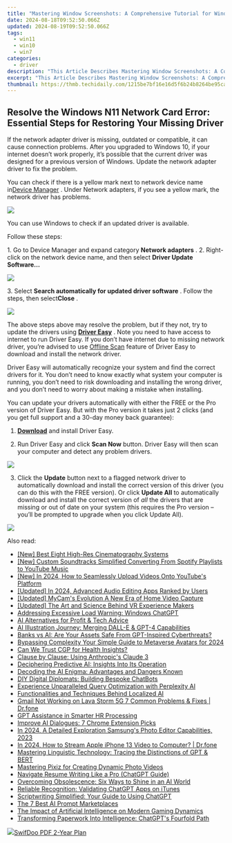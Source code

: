 ```yaml
---
title: "Mastering Window Screenshots: A Comprehensive Tutorial for Windows Users"
date: 2024-08-18T09:52:50.066Z
updated: 2024-08-19T09:52:50.066Z
tags:
  - win11
  - win10
  - win7
categories:
  - driver
description: "This Article Describes Mastering Window Screenshots: A Comprehensive Tutorial for Windows Users"
excerpt: "This Article Describes Mastering Window Screenshots: A Comprehensive Tutorial for Windows Users"
thumbnail: https://thmb.techidaily.com/1215be7bf16e16d5f6b24b8264be95ca24fa72ef1060d56459e0d3eb4a0d48cf.jpg
---
```


## Resolve the Windows N11 Network Card Error: Essential Steps for Restoring Your Missing Driver

If the network adapter driver is missing, outdated or compatible, it can cause connection problems. After you upgraded to Windows 10, if your internet doesn’t work properly, it’s possible that the current driver was designed for a previous version of Windows. Update the network adapter driver to fix the problem.

 You can check if there is a yellow mark next to network device name in[Device Manager](https://tools.techidaily.com/drivereasy/download/) . Under Network adapters, if you see a yellow mark, the network driver has problems.

![](https://images.drivereasy.com/wp-content/uploads/2016/04/img_57148e07e069a.png)

 You can use Windows to check if an updated driver is available.

Follow these steps:

 1\. Go to Device Manager and expand category **Network adapters** .
 2\. Right-click on the network device name, and then select **Driver Update Software…**

![](https://images.drivereasy.com/wp-content/uploads/2016/04/img_5714a3bb3ee89.png)

 3\. Select **Search automatically for updated driver software** . Follow the steps, then select**Close** .

![](https://images.drivereasy.com/wp-content/uploads/2016/04/img_5714a432e52c3.png)

 The above steps above may resolve the problem, but if they not, try to update the drivers using **[Driver Easy](https://tools.techidaily.com/drivereasy/download/)**  . Note you need to have access to internet to run Driver Easy. If you don’t have internet due to missing network driver, you’re advised to use [Offline Scan](https://tools.techidaily.com/drivereasy/download/) feature of Driver Easy to download and install the network driver.

 Driver Easy will automatically recognize your system and find the correct drivers for it. You don’t need to know exactly what system your computer is running, you don’t need to risk downloading and installing the wrong driver, and you don’t need to worry about making a mistake when installing.

 You can update your drivers automatically with either the FREE or the Pro version of Driver Easy. But with the Pro version it takes just 2 clicks (and you get full support and a 30-day money back guarantee):

 1) **[Download](https://tools.techidaily.com/drivereasy/download/)**   and install Driver Easy.

 2) Run Driver Easy and click **Scan Now**   button. Driver Easy will then scan your computer and detect any problem drivers.

![](https://images.drivereasy.com/wp-content/uploads/2017/07/img_59771b808d7ee.png)

 3) Click the **Update** button next to a flagged network driver to automatically download and install the correct version of this driver (you can do this with the FREE version). Or click **Update All**  to automatically download and install the correct version of _all_   the drivers that are missing or out of date on your system (this requires the Pro version – you’ll be prompted to upgrade when you click Update All).

![](https://images.drivereasy.com/wp-content/uploads/2017/07/img_59771b796af24.jpg)

<ins class="adsbygoogle"
     style="display:block"
     data-ad-format="autorelaxed"
     data-ad-client="ca-pub-7571918770474297"
     data-ad-slot="1223367746"></ins>



<ins class="adsbygoogle"
     style="display:block"
     data-ad-client="ca-pub-7571918770474297"
     data-ad-slot="8358498916"
     data-ad-format="auto"
     data-full-width-responsive="true"></ins>

<span class="atpl-alsoreadstyle">Also read:</span>
<div><ul>
<li><a href="https://fox-helps.techidaily.com/new-best-eight-high-res-cinematography-systems/"><u>[New] Best Eight High-Res Cinematography Systems</u></a></li>
<li><a href="https://youtube-clips.techidaily.com/new-custom-soundtracks-simplified-converting-from-spotify-playlists-to-youtube-music/"><u>[New] Custom Soundtracks Simplified  Converting From Spotify Playlists to YouTube Music</u></a></li>
<li><a href="https://eaxpv-info.techidaily.com/new-in-2024-how-to-seamlessly-upload-videos-onto-youtubes-platform/"><u>[New] In 2024, How to Seamlessly Upload Videos Onto YouTube's Platform</u></a></li>
<li><a href="https://screen-sharing-recording.techidaily.com/updated-in-2024-advanced-audio-editing-apps-ranked-by-users/"><u>[Updated] In 2024, Advanced Audio Editing Apps Ranked by Users</u></a></li>
<li><a href="https://screen-mirroring-recording.techidaily.com/updated-mycams-evolution-a-new-era-of-home-video-capture/"><u>[Updated] MyCam's Evolution  A New Era of Home Video Capture</u></a></li>
<li><a href="https://some-approaches.techidaily.com/updated-the-art-and-science-behind-vr-experience-makers/"><u>[Updated] The Art and Science Behind VR Experience Makers</u></a></li>
<li><a href="https://tech-savvy.techidaily.com/addressing-excessive-load-warning-windows-chatgpt/"><u>Addressing Excessive Load Warning: Windows ChatGPT</u></a></li>
<li><a href="https://tech-savvy.techidaily.com/ai-alternatives-for-profit-and-tech-advice/"><u>AI Alternatives for Profit & Tech Advice</u></a></li>
<li><a href="https://tech-savvy.techidaily.com/ai-illustration-journey-merging-dall-e-and-gpt-4-capabilities/"><u>AI Illustration Journey: Merging DALL-E & GPT-4 Capabilities</u></a></li>
<li><a href="https://tech-savvy.techidaily.com/banks-vs-ai-are-your-assets-safe-from-gpt-inspired-cyberthreats/"><u>Banks vs AI: Are Your Assets Safe From GPT-Inspired Cyberthreats?</u></a></li>
<li><a href="https://extra-hints.techidaily.com/bypassing-complexity-your-simple-guide-to-metaverse-avatars-for-2024/"><u>Bypassing Complexity  Your Simple Guide to Metaverse Avatars for 2024</u></a></li>
<li><a href="https://tech-savvy.techidaily.com/can-we-trust-cgp-for-health-insights/"><u>Can We Trust CGP for Health Insights?</u></a></li>
<li><a href="https://tech-savvy.techidaily.com/clause-by-clause-using-anthropics-claude-3/"><u>Clause by Clause: Using Anthropic's Claude 3</u></a></li>
<li><a href="https://tech-savvy.techidaily.com/deciphering-predictive-ai-insights-into-its-operation/"><u>Deciphering Predictive AI: Insights Into Its Operation</u></a></li>
<li><a href="https://tech-savvy.techidaily.com/decoding-the-ai-enigma-advantages-and-dangers-known/"><u>Decoding the AI Enigma: Advantages and Dangers Known</u></a></li>
<li><a href="https://tech-savvy.techidaily.com/diy-digital-diplomats-building-bespoke-chatbots/"><u>DIY Digital Diplomats: Building Bespoke ChatBots</u></a></li>
<li><a href="https://tech-savvy.techidaily.com/experience-unparalleled-query-optimization-with-perplexity-ai/"><u>Experience Unparalleled Query Optimization with Perplexity AI</u></a></li>
<li><a href="https://tech-savvy.techidaily.com/functionalities-and-techniques-behind-localized-ai/"><u>Functionalities and Techniques Behind Localized AI</u></a></li>
<li><a href="https://howto.techidaily.com/gmail-not-working-on-lava-storm-5g-7-common-problems-and-fixes-drfone-by-drfone-fix-android-problems-fix-android-problems/"><u>Gmail Not Working on Lava Storm 5G 7 Common Problems & Fixes | Dr.fone</u></a></li>
<li><a href="https://tech-savvy.techidaily.com/gpt-assistance-in-smarter-hr-processing/"><u>GPT Assistance in Smarter HR Processing</u></a></li>
<li><a href="https://tech-savvy.techidaily.com/improve-ai-dialogues-7-chrome-extension-picks/"><u>Improve AI Dialogues: 7 Chrome Extension Picks</u></a></li>
<li><a href="https://extra-hints.techidaily.com/in-2024-a-detailed-exploration-samsungs-photo-editor-capabilities-2023/"><u>In 2024, A Detailed Exploration  Samsung's Photo Editor Capabilities, 2023</u></a></li>
<li><a href="https://screen-mirror.techidaily.com/in-2024-how-to-stream-apple-iphone-13-video-to-computer-drfone-by-drfone-ios/"><u>In 2024, How to Stream Apple iPhone 13 Video to Computer? | Dr.fone</u></a></li>
<li><a href="https://tech-savvy.techidaily.com/mastering-linguistic-technology-tracing-the-distinctions-of-gpt-and-bert/"><u>Mastering Linguistic Technology: Tracing the Distinctions of GPT & BERT</u></a></li>
<li><a href="https://extra-hints.techidaily.com/mastering-pixiz-for-creating-dynamic-photo-videos/"><u>Mastering Pixiz for Creating Dynamic Photo Videos</u></a></li>
<li><a href="https://tech-savvy.techidaily.com/navigate-resume-writing-like-a-pro-chatgpt-guide/"><u>Navigate Resume Writing Like a Pro (ChatGPT Guide)</u></a></li>
<li><a href="https://tech-savvy.techidaily.com/overcoming-obsolescence-six-ways-to-shine-in-an-ai-world/"><u>Overcoming Obsolescence: Six Ways to Shine in an AI World</u></a></li>
<li><a href="https://tech-savvy.techidaily.com/reliable-recognition-validating-chatgpt-apps-on-itunes/"><u>Reliable Recognition: Validating ChatGPT Apps on iTunes</u></a></li>
<li><a href="https://tech-savvy.techidaily.com/scriptwriting-simplified-your-guide-to-using-chatgpt/"><u>Scriptwriting Simplified: Your Guide to Using ChatGPT</u></a></li>
<li><a href="https://tech-savvy.techidaily.com/the-7-best-ai-prompt-marketplaces/"><u>The 7 Best AI Prompt Marketplaces</u></a></li>
<li><a href="https://tech-savvy.techidaily.com/the-impact-of-artificial-intelligence-on-modern-gaming-dynamics/"><u>The Impact of Artificial Intelligence on Modern Gaming Dynamics</u></a></li>
<li><a href="https://tech-savvy.techidaily.com/transforming-paperwork-into-intelligence-chatgpts-fourfold-path/"><u>Transforming Paperwork Into Intelligence: ChatGPT's Fourfold Path</u></a></li>
</ul></div>

<!-- affiliate ads begin -->
<a href="https://purchase.swifdoo.com/order/checkout.php?PRODS=40002580&QTY=1&AFFILIATE=108875&CART=1"><img src="https://secure.avangate.com/images/merchant/8b932759a5a04ddb34bf79e3f9072e4b/products/3_Product%20box%20white-1024x1024.png" border="0">SwifDoo PDF 2-Year Plan</a>
<!-- affiliate ads end -->